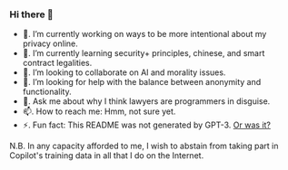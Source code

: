 ### Hi there 👋

- 🔭.  I’m currently working on ways to be more intentional about my privacy online.
- 🌱.  I’m currently learning security+ principles, chinese, and smart contract legalities.
- 👯.  I’m looking to collaborate on AI and morality issues.
- 🤔.  I’m looking for help with the balance between anonymity and functionality.
- 💬.  Ask me about why I think lawyers are programmers in disguise.
- 📫.  How to reach me: Hmm, not sure yet.
- ⚡.  Fun fact: This README was not generated by GPT-3. [Or was it?](https://www.fsf.org/blogs/licensing/fsf-funded-call-for-white-papers-on-philosophical-and-legal-questions-around-copilot)


N.B. In any capacity afforded to me, I wish to abstain from taking part in Copilot's training data in all that I do on the Internet.
